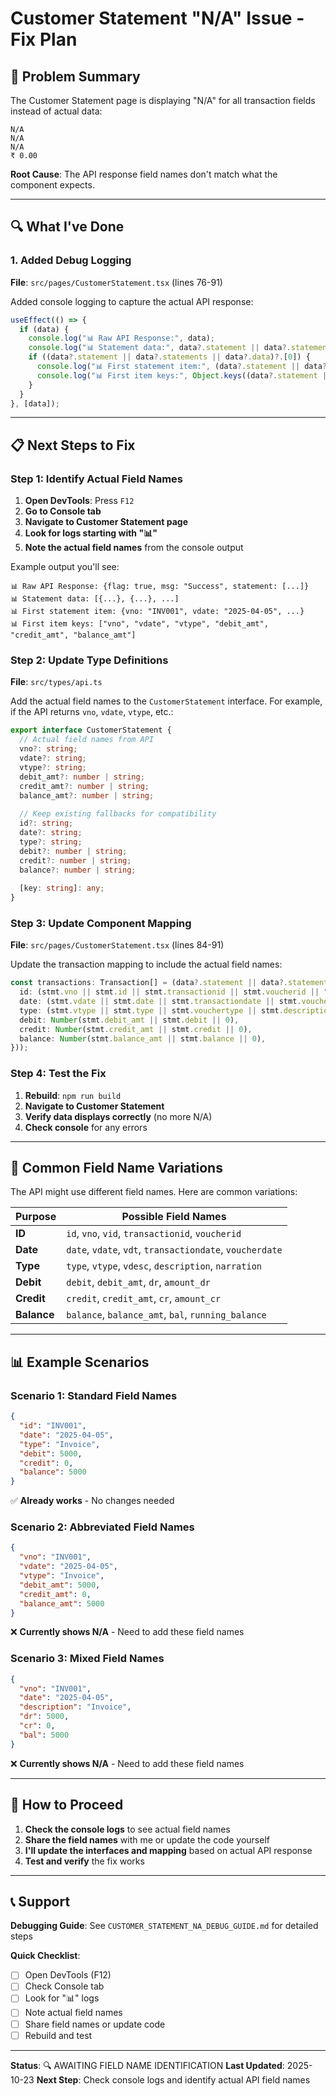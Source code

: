 # Customer Statement "N/A" Issue - Fix Plan

## 🎯 Problem Summary

The Customer Statement page is displaying "N/A" for all transaction fields instead of actual data:

```
N/A
N/A
N/A
₹ 0.00
```

**Root Cause**: The API response field names don't match what the component expects.

---

## 🔍 What I've Done

### 1. Added Debug Logging

**File**: `src/pages/CustomerStatement.tsx` (lines 76-91)

Added console logging to capture the actual API response:

```typescript
useEffect(() => {
  if (data) {
    console.log("📊 Raw API Response:", data);
    console.log("📊 Statement data:", data?.statement || data?.statements || data?.data);
    if ((data?.statement || data?.statements || data?.data)?.[0]) {
      console.log("📊 First statement item:", (data?.statement || data?.statements || data?.data)[0]);
      console.log("📊 First item keys:", Object.keys((data?.statement || data?.statements || data?.data)[0]));
    }
  }
}, [data]);
```

---

## 📋 Next Steps to Fix

### Step 1: Identify Actual Field Names

1. **Open DevTools**: Press `F12`
2. **Go to Console tab**
3. **Navigate to Customer Statement page**
4. **Look for logs starting with "📊"**
5. **Note the actual field names** from the console output

Example output you'll see:
```
📊 Raw API Response: {flag: true, msg: "Success", statement: [...]}
📊 Statement data: [{...}, {...}, ...]
📊 First statement item: {vno: "INV001", vdate: "2025-04-05", ...}
📊 First item keys: ["vno", "vdate", "vtype", "debit_amt", "credit_amt", "balance_amt"]
```

### Step 2: Update Type Definitions

**File**: `src/types/api.ts`

Add the actual field names to the `CustomerStatement` interface. For example, if the API returns `vno`, `vdate`, `vtype`, etc.:

```typescript
export interface CustomerStatement {
  // Actual field names from API
  vno?: string;
  vdate?: string;
  vtype?: string;
  debit_amt?: number | string;
  credit_amt?: number | string;
  balance_amt?: number | string;
  
  // Keep existing fallbacks for compatibility
  id?: string;
  date?: string;
  type?: string;
  debit?: number | string;
  credit?: number | string;
  balance?: number | string;
  
  [key: string]: any;
}
```

### Step 3: Update Component Mapping

**File**: `src/pages/CustomerStatement.tsx` (lines 84-91)

Update the transaction mapping to include the actual field names:

```typescript
const transactions: Transaction[] = (data?.statement || data?.statements || data?.data || []).map((stmt: CustomerStatementType) => ({
  id: (stmt.vno || stmt.id || stmt.transactionid || stmt.voucherid || "N/A") as string,
  date: (stmt.vdate || stmt.date || stmt.transactiondate || stmt.voucherdate || "N/A") as string,
  type: (stmt.vtype || stmt.type || stmt.vouchertype || stmt.description || stmt.narration || "N/A") as string,
  debit: Number(stmt.debit_amt || stmt.debit || 0),
  credit: Number(stmt.credit_amt || stmt.credit || 0),
  balance: Number(stmt.balance_amt || stmt.balance || 0),
}));
```

### Step 4: Test the Fix

1. **Rebuild**: `npm run build`
2. **Navigate to Customer Statement**
3. **Verify data displays correctly** (no more N/A)
4. **Check console** for any errors

---

## 🔧 Common Field Name Variations

The API might use different field names. Here are common variations:

| Purpose | Possible Field Names |
|---------|---------------------|
| **ID** | `id`, `vno`, `vid`, `transactionid`, `voucherid` |
| **Date** | `date`, `vdate`, `vdt`, `transactiondate`, `voucherdate` |
| **Type** | `type`, `vtype`, `vdesc`, `description`, `narration` |
| **Debit** | `debit`, `debit_amt`, `dr`, `amount_dr` |
| **Credit** | `credit`, `credit_amt`, `cr`, `amount_cr` |
| **Balance** | `balance`, `balance_amt`, `bal`, `running_balance` |

---

## 📊 Example Scenarios

### Scenario 1: Standard Field Names
```json
{
  "id": "INV001",
  "date": "2025-04-05",
  "type": "Invoice",
  "debit": 5000,
  "credit": 0,
  "balance": 5000
}
```
✅ **Already works** - No changes needed

### Scenario 2: Abbreviated Field Names
```json
{
  "vno": "INV001",
  "vdate": "2025-04-05",
  "vtype": "Invoice",
  "debit_amt": 5000,
  "credit_amt": 0,
  "balance_amt": 5000
}
```
❌ **Currently shows N/A** - Need to add these field names

### Scenario 3: Mixed Field Names
```json
{
  "vno": "INV001",
  "date": "2025-04-05",
  "description": "Invoice",
  "dr": 5000,
  "cr": 0,
  "bal": 5000
}
```
❌ **Currently shows N/A** - Need to add these field names

---

## 🚀 How to Proceed

1. **Check the console logs** to see actual field names
2. **Share the field names** with me or update the code yourself
3. **I'll update the interfaces and mapping** based on actual API response
4. **Test and verify** the fix works

---

## 📞 Support

**Debugging Guide**: See `CUSTOMER_STATEMENT_NA_DEBUG_GUIDE.md` for detailed steps

**Quick Checklist**:
- [ ] Open DevTools (F12)
- [ ] Check Console tab
- [ ] Look for "📊" logs
- [ ] Note actual field names
- [ ] Share field names or update code
- [ ] Rebuild and test

---

**Status**: 🔍 AWAITING FIELD NAME IDENTIFICATION
**Last Updated**: 2025-10-23
**Next Step**: Check console logs and identify actual API field names

